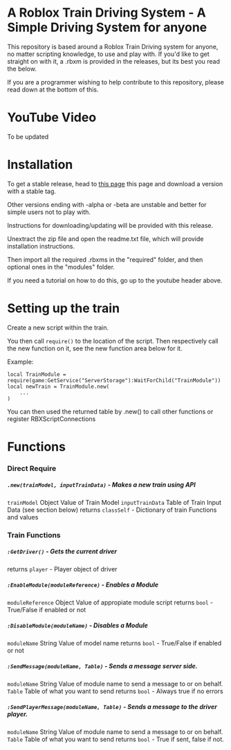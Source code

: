 # A Roblox Train Driving System - A Simple Driving System for anyone

This repository is based around a Roblox Train Driving system for anyone, no matter scripting knowledge, to use and play with.
If you'd like to get straight on with it, a .rbxm is provided in the releases, but its best you read the below.

If you are a programmer wishing to help contribute to this repository, please read down at the bottom of this.

# YouTube Video

To be updated

# Installation
To get a stable release, head to [this page](https://github.com/jake-baxter/rblx-train-driving-system/releases) this page and download a version with a stable tag.

Other versions ending with -alpha or -beta are unstable and better for simple users not to play with.

Instructions for downloading/updating will be provided with this release.

Unextract the zip file and open the readme.txt file, which will provide installation instructions.

Then import all the required .rbxms in the "required" folder, and then optional ones in the "modules" folder.

If you need a tutorial on how to do this, go up to the youtube header above.

# Setting up the train
Create a new script within the train.

You then call ```require()``` to the location of the script. Then respectively call the new function on it, see the new function area below for it.

Example:
```
local TrainModule = require(game:GetService("ServerStorage"):WaitForChild("TrainModule"))
local newTrain = TrainModule.new(
    ...
)
```

You can then used the returned table by .new()  to call other functions or register RBXScriptConnections

# Functions

### Direct Require
##### ```.new(trainModel, inputTrainData)``` - Makes a new train using API
`trainModel`  Object Value of Train Model
`inputTrainData`  Table of Train Input Data (see section below)
returns `classSelf` - Dictionary of train Functions and values

### Train Functions
##### ```:GetDriver()``` - Gets the current driver
returns `player` - Player object of driver


##### ```:EnableModule(moduleReference)``` - Enables a Module
`moduleReference`  Object Value of appropiate module script
returns `bool` - True/False if enabled or not


##### ```:DisableModule(moduleName)``` - Disables a Module
`moduleName`  String Value of model name
returns `bool` - True/False if enabled or not


##### ```:SendMessage(moduleName, Table)``` - Sends a message server side.
`moduleName`  String Value of module name to send a message to or on behalf.
`Table`  Table of what you want to send
returns `bool` - Always true if no errors


##### ```:SendPlayerMessage(moduleName, Table)``` - Sends a message to the driver player.
`moduleName`  String Value of module name to send a message to or on behalf.
`Table`  Table of what you want to send
returns `bool` - True if sent, false if not.